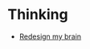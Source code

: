 # Thinking

* [Redesign my brain](http://www.abc.net.au/tv/programs/redesign-my-brain-with-todd-sampson/)
